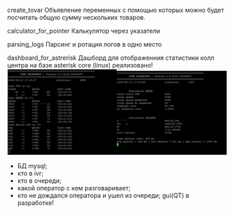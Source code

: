 create_tovar
Объявление переменных с помощью которых можно будет посчитать общую сумму нескольких товаров. 

calculator_for_pointer
Калькулятор через указатели

parsing_logs
Парсинг и ротация логов в одно место

dashboard_for_astrerisk
Дашборд для отображенния статистики колл центра на базе asterisk
core (linux) реализовано!
![](https://github.com/yrkrus/selfeducation/blob/main/dashboard_for_astrerisk/core.jpg)
+ БД mysql;
+ кто в ivr;
+ кто в очереди;
+ какой оператор с кем разговаривает;
+ кто не дождался оператора и ушел из очереди;
gui(QT)
в разработке!


